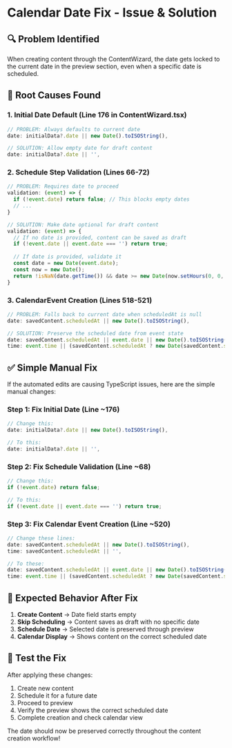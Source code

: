 # Calendar Date Fix - Issue & Solution

## 🔍 **Problem Identified**
When creating content through the ContentWizard, the date gets locked to the current date in the preview section, even when a specific date is scheduled.

## 🔧 **Root Causes Found**

### 1. **Initial Date Default** (Line 176 in ContentWizard.tsx)
```typescript
// PROBLEM: Always defaults to current date
date: initialData?.date || new Date().toISOString(),

// SOLUTION: Allow empty date for draft content
date: initialData?.date || '',
```

### 2. **Schedule Step Validation** (Lines 66-72)
```typescript
// PROBLEM: Requires date to proceed
validation: (event) => {
  if (!event.date) return false; // This blocks empty dates
  // ...
}

// SOLUTION: Make date optional for draft content
validation: (event) => {
  // If no date is provided, content can be saved as draft
  if (!event.date || event.date === '') return true;
  
  // If date is provided, validate it
  const date = new Date(event.date);
  const now = new Date();
  return !isNaN(date.getTime()) && date >= new Date(now.setHours(0, 0, 0, 0));
}
```

### 3. **CalendarEvent Creation** (Lines 518-521)
```typescript
// PROBLEM: Falls back to current date when scheduledAt is null
date: savedContent.scheduledAt || new Date().toISOString(),

// SOLUTION: Preserve the scheduled date from event state
date: savedContent.scheduledAt || event.date || new Date().toISOString(),
time: event.time || (savedContent.scheduledAt ? new Date(savedContent.scheduledAt).toLocaleTimeString() : ''),
```

## ✅ **Simple Manual Fix**

If the automated edits are causing TypeScript issues, here are the simple manual changes:

### Step 1: Fix Initial Date (Line ~176)
```typescript
// Change this:
date: initialData?.date || new Date().toISOString(),

// To this:
date: initialData?.date || '',
```

### Step 2: Fix Schedule Validation (Line ~68)
```typescript
// Change this:
if (!event.date) return false;

// To this:
if (!event.date || event.date === '') return true;
```

### Step 3: Fix Calendar Event Creation (Line ~520)
```typescript
// Change these lines:
date: savedContent.scheduledAt || new Date().toISOString(),
time: savedContent.scheduledAt || '',

// To these:
date: savedContent.scheduledAt || event.date || new Date().toISOString(),
time: event.time || (savedContent.scheduledAt ? new Date(savedContent.scheduledAt).toLocaleTimeString() : ''),
```

## 🧪 **Expected Behavior After Fix**

1. **Create Content** → Date field starts empty
2. **Skip Scheduling** → Content saves as draft with no specific date
3. **Schedule Date** → Selected date is preserved through preview
4. **Calendar Display** → Shows content on the correct scheduled date

## 🚀 **Test the Fix**

After applying these changes:
1. Create new content
2. Schedule it for a future date
3. Proceed to preview
4. Verify the preview shows the correct scheduled date
5. Complete creation and check calendar view

The date should now be preserved correctly throughout the content creation workflow! 